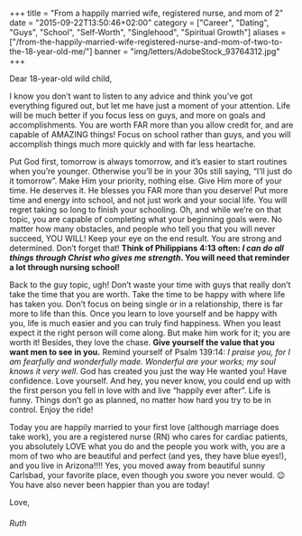 +++
title = "From a happily married wife, registered nurse, and mom of 2"
date = "2015-09-22T13:50:46+02:00"
category = ["Career", "Dating", "Guys", "School", "Self-Worth", "Singlehood", "Spiritual Growth"]
aliases = ["/from-the-happily-married-wife-registered-nurse-and-mom-of-two-to-the-18-year-old-me/"]
banner = "img/letters/AdobeStock_93764312.jpg"
+++

<div class="mk-single-content clearfix" itemprop="mainEntityOfPage">
	<p>Dear 18-year-old wild child,</p>
<p>I know you don’t want to listen to any advice and think you’ve got everything figured out, but let me have just a moment of your attention.&nbsp;Life will be much better if you focus less on guys, and more on goals and accomplishments.<span id="more-40"></span> You are worth FAR more than you allow credit for, and are capable of AMAZING things! Focus on school rather than guys, and you will accomplish things much more quickly and with far less heartache.</p>
<p>Put God first, tomorrow is always tomorrow, and it’s easier to start routines when you’re younger. Otherwise you’ll be in your 30s still saying, “I’ll just do it tomorrow”. Make Him your priority, nothing else. Give Him more of your time. He deserves it. He blesses you FAR more than you deserve! Put more time and energy into school, and not just work and your social life. You will regret taking so long to finish your schooling. Oh, and while we’re on that topic, you are capable of completing what your beginning goals were. No matter how many obstacles, and people who tell you that you will never succeed, YOU WILL! Keep your eye on the end result. You are strong and determined. Don’t forget that! <strong>Think of Philippians 4:13 often:&nbsp;<em>I can do all things through Christ who gives me strength</em>. You will need that reminder a lot through nursing school!</strong></p>
<p>Back to the guy topic, ugh! Don’t waste your time with guys that really don’t take the time that you are worth. Take the time to be happy with where life has taken you. Don’t focus on being single or in a relationship, there is far more to life than this. Once you learn to love yourself and be happy with you, life is much easier and you can truly find happiness. When you least expect it the right person will come along. But make him work for it; you are worth it! Besides, they love the chase. <strong>Give yourself the value that you want men to see in you.</strong> Remind yourself of Psalm 139:14:&nbsp;<em>I praise you, for I am fearfully and wonderfully made. Wonderful are your works; my soul knows it very well</em>. God has created you just the way He wanted you! Have confidence. Love yourself. And hey, you never know, you could end up with the first person you fell in love with and live “happily ever after”. Life is funny. Things don’t go as planned, no matter how hard you try to be in control. Enjoy the ride!</p>
<p>Today you are happily married to your first love (although marriage does take work), you are a registered nurse (RN) who cares for cardiac patients, you absolutely LOVE what you do and the people you work with, you are a mom of two who are beautiful and perfect (and yes, they have blue eyes!), and you live in Arizona!!!! Yes, you moved away from beautiful sunny Carlsbad, your favorite place, even though you swore you never would. 😉 You have also never been happier than you are today!</p>
<p>Love,</p>
<h6 class="signature">Ruth</h6>
</div>